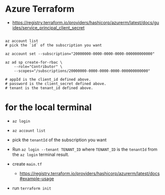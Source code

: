 # Azure Terraform

* https://registry.terraform.io/providers/hashicorp/azurerm/latest/docs/guides/service_principal_client_secret

```shell

az account list
# pick the `id` of the subscription you want    

az account set --subscription="20000000-0000-0000-0000-000000000000"

az ad sp create-for-rbac \
    --role="Contributor" \
    --scopes="/subscriptions/20000000-0000-0000-0000-000000000000"

# appId is the client_id defined above.
# password is the client_secret defined above.
# tenant is the tenant_id defined above.

```

# for the local terminal

* `az login`
* `az account list`
* pick the `tenantId` of the subscription you want
* Run `az login --tenant TENANT_ID` where `TENANT_ID` is the `tenantId` from the `az login` terminal result.



* create `main.tf`
    * https://registry.terraform.io/providers/hashicorp/azurerm/latest/docs#example-usage
* run `terraform init`